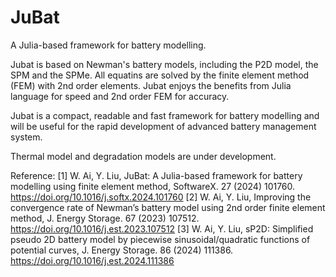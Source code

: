 # JuBat
A Julia-based framework for battery modelling. 

Jubat is based on Newman's battery models, including the P2D model, the SPM and the SPMe. All equatins are solved by the finite element method (FEM) with 2nd order elements. Jubat enjoys the benefits from Julia language for speed and 2nd order FEM for accuracy.

Jubat is a compact, readable and fast framework for battery modelling and will be useful for the rapid development of advanced battery management system.

Thermal model and degradation models are under development.

Reference: 
[1]	W. Ai, Y. Liu, JuBat: A Julia-based framework for battery modelling using finite element method, SoftwareX. 27 (2024) 101760. https://doi.org/10.1016/j.softx.2024.101760
[2] W. Ai, Y. Liu, Improving the convergence rate of Newman’s battery model using 2nd order finite element method, J. Energy Storage. 67 (2023) 107512. https://doi.org/10.1016/j.est.2023.107512
[3]	W. Ai, Y. Liu, sP2D: Simplified pseudo 2D battery model by piecewise sinusoidal/quadratic functions of potential curves, J. Energy Storage. 86 (2024) 111386. https://doi.org/10.1016/j.est.2024.111386


